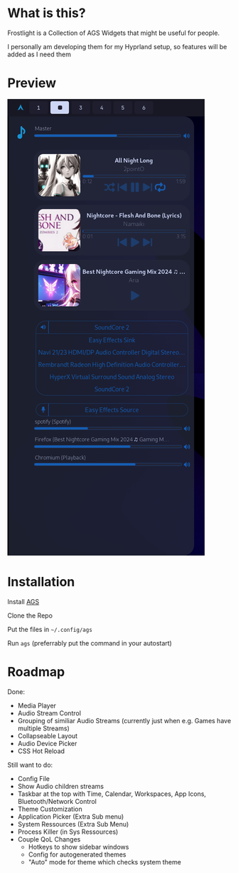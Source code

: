 # What is this?

Frostlight is a Collection of AGS Widgets that might be useful for people.

I personally am developing them for my Hyprland setup, so features will be added as I need them

# Preview

![](assets/20240718_182452_image.png)

# Installation

Install [AGS](https://aylur.github.io/ags-docs/config/installation/)

Clone the Repo

Put the files in `~/.config/ags`

Run `ags` (preferrably put the command in your autostart)

# Roadmap

Done:

- Media Player
- Audio Stream Control
- Grouping of similiar Audio Streams (currently just when e.g. Games have multiple Streams)
- Collapseable Layout
- Audio Device Picker
- CSS Hot Reload

Still want to do:

- Config File
- Show Audio children streams
- Taskbar at the top with Time, Calendar, Workspaces, App Icons, Bluetooth/Network Control
- Theme Customization
- Application Picker (Extra Sub menu)
- System Ressources (Extra Sub Menu)
- Process Killer (in Sys Ressources)
- Couple QoL Changes
    - Hotkeys to show sidebar windows
    - Config for autogenerated themes
    - "Auto" mode for theme which checks system theme